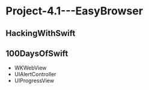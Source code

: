 # Project-4.1---EasyBrowser

## HackingWithSwift
## 100DaysOfSwift

- WKWebView
- UIAlertController
- UIProgressView
